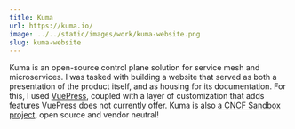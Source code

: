 ```yaml
---
title: Kuma
url: https://kuma.io/
image: ../../static/images/work/kuma-website.png
slug: kuma-website
---
```


Kuma is an open-source control plane solution for service mesh and microservices. I was tasked with building a website that
served as both a presentation of the product itself, and as housing for its documentation. For this, I used
[VuePress](https://vuepress.vuejs.org/), coupled with a layer of customization that adds features VuePress does not currently
offer. Kuma is also [a CNCF Sandbox project](https://konghq.com/blog/kuma-0-7-0-released-with-new-zone-resource-new-proxytemplate-statefulset-support-and-more/), open source and vendor neutral!
